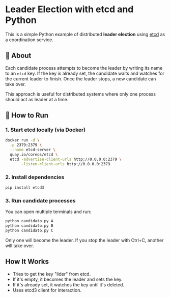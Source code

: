 # Leader Election with etcd and Python

This is a simple Python example of distributed **leader election** using [etcd](https://etcd.io/) as a coordination service.

## 📌 About

Each candidate process attempts to become the leader by writing its name to an `etcd` key. If the key is already set, the candidate waits and watches for the current leader to finish. Once the leader stops, a new candidate can take over.

This approach is useful for distributed systems where only one process should act as leader at a time.

## 🚀 How to Run

### 1. Start etcd locally (via Docker)

```bash
docker run -d \
  -p 2379:2379 \
  --name etcd-server \
  quay.io/coreos/etcd \
  etcd -advertise-client-urls http://0.0.0.0:2379 \
       -listen-client-urls http://0.0.0.0:2379
```

### 2. Install dependencies

```python
pip install etcd3
```

### 3. Run candidate processes

You can open multiple terminals and run:

```python
python candidato.py A
python candidato.py B
python candidato.py C
```

Only one will become the leader. If you stop the leader with Ctrl+C, another will take over.

## How It Works

 - Tries to get the key "lider" from etcd.
 - If it's empty, it becomes the leader and sets the key.
 - If it's already set, it watches the key until it's deleted.
 - Uses etcd3 client for interaction.
